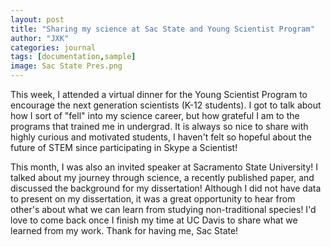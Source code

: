 ```yaml
---
layout: post
title: "Sharing my science at Sac State and Young Scientist Program"
author: "JXK"
categories: journal
tags: [documentation,sample]
image: Sac State Pres.png
---
```


This week, I attended a virtual dinner for the Young Scientist Program to encourage the next generation scientists (K-12 students). I got to talk about how I sort of "fell" into my science career, but how grateful I am to the programs that trained me in undergrad. It is always so nice to share with highly curious and motivated students, I haven't felt so hopeful about the future of STEM since participating in Skype a Scientist!
<p></p>
<p></p>
This month, I was also an invited speaker at Sacramento State University! I talked about my journey through science, a recently published paper, and discussed the background for my dissertation! Although I did not have data to present on my dissertation, it was a great opportunity to hear from other's about what we can learn from studying non-traditional species! I'd love to come back once I finish my time at UC Davis to share what we learned from my work. Thank for having me, Sac State!
